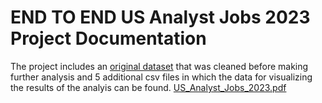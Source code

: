 # END TO END US Analyst Jobs 2023 Project Documentation #
The project includes an [original dataset](https://huggingface.co/datasets/lukebarousse/data_jobs) that was cleaned before making further analysis and 5 additional csv files in which the data for visualizing the results of the analyis can be found. 
[US_Analyst_Jobs_2023.pdf](https://github.com/user-attachments/files/16500472/US_Analyst_Jobs_2023.pdf)
